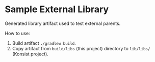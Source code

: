 # Sample External Library

Generated library artifact used to test external parents.

How to use:
1. Build artifact `./gradlew build`.
2. Copy artifact from `build/libs` (this project) directory to `lib/libs/` (Konsist project).
